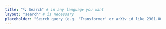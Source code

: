 ```yaml
---
title: "🔍 Search" # in any language you want
layout: "search" # is necessary
placeholder: "Search query (e.g. 'Transformer' or arXiv id like 2301.00808)"
---
```

